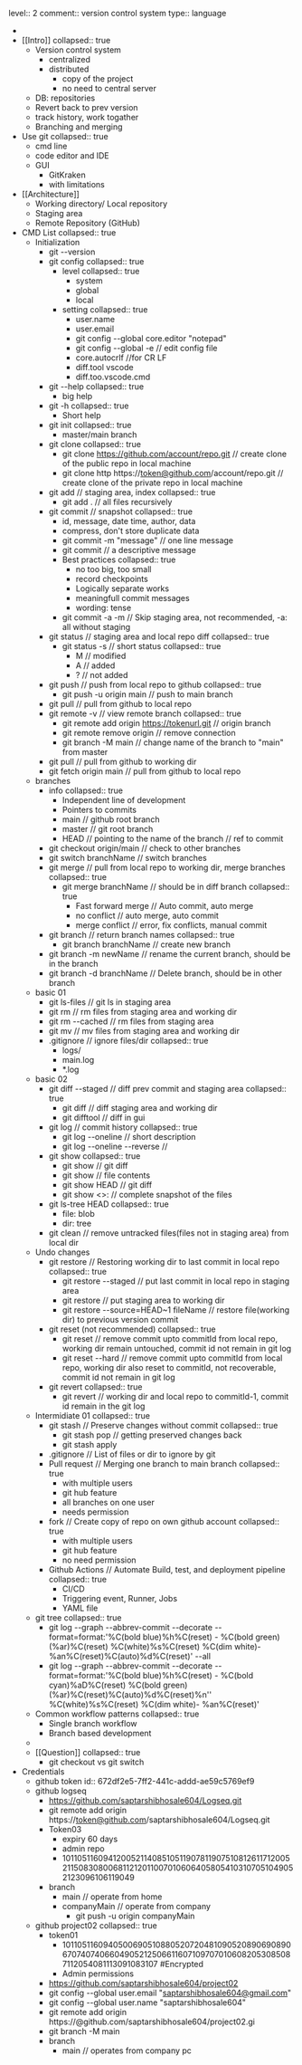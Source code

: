 level:: 2
comment:: version control system
type:: language

-
- [[Intro]]
  collapsed:: true
	- Version control system
		- centralized
		- distributed
			- copy of the project
			- no need to central server
	- DB: repositories
	- Revert back to prev version
	- track history, work togather
	- Branching and merging
- Use git
  collapsed:: true
	- cmd line
	- code editor and IDE
	- GUI
		- GitKraken
		- with limitations
- [[Architecture]]
	- Working directory/ Local repository
	- Staging area
	- Remote Repository (GitHub)
- CMD List
  collapsed:: true
	- Initialization
		- git --version
		- git config
		  collapsed:: true
			- level
			  collapsed:: true
				- system
				- global
				- local
			- setting
			  collapsed:: true
				- user.name
				- user.email
				- git config --global core.editor "notepad"
				- git config --global -e // edit config file
				- core.autocrlf //for CR LF
				- diff.tool vscode
				- diff.too.vscode.cmd
		- git --help
		  collapsed:: true
			- big help
		- git -h
		  collapsed:: true
			- Short help
		- git init
		  collapsed:: true
			- master/main branch
		- git clone
		  collapsed:: true
			- git clone https://github.com/account/repo.git // create clone of the public repo in local machine
			- git clone http https://token@github.com/account/repo.git // create clone of the private repo in local machine
		- git add // staging area, index
		  collapsed:: true
			- git add . // all files recursively
		- git commit // snapshot
		  collapsed:: true
			- id, message, date time, author, data
			- compress, don't store duplicate data
			- git commit -m "message" // one line message
			- git commit // a descriptive message
			- Best practices
			  collapsed:: true
				- no too big, too small
				- record checkpoints
				- Logically separate works
				- meaningfull commit messages
				- wording: tense
			- git commit -a -m  // Skip staging area, not recommended, -a: all without staging
		- git status // staging area and local repo diff
		  collapsed:: true
			- git status -s // short status
			  collapsed:: true
				- M // modified
				- A // added
				- ? // not added
		- git push // push from local repo to github
		  collapsed:: true
			- git push -u origin main // push to main branch
		- git pull // pull from github to local repo
		- git remote -v // view remote branch
		  collapsed:: true
			- git remote add origin https://tokenurl.git // origin branch
			- git remote remove origin // remove connection
			- git branch -M main // change name of the branch to "main" from master
		- git pull // pull from github to working dir
		- git fetch origin main // pull from github to local repo
	- branches
		- info
		  collapsed:: true
			- Independent line of development
			- Pointers to commits
			- main // github root branch
			- master // git root branch
			- HEAD // pointing to the name of the branch // ref to commit
		- git checkout origin/main // check to other branches
		- git switch branchName // switch branches
		- git merge // pull from local repo to working dir, merge branches
		  collapsed:: true
			- git merge branchName // should be in diff branch
			  collapsed:: true
				- Fast forward merge // Auto commit, auto merge
				- no conflict // auto merge, auto commit
				- merge conflict // error, fix conflicts, manual commit
		- git branch // return branch names
		  collapsed:: true
			- git branch branchName // create new branch
		- git branch -m newName // rename the current branch, should be in the branch
		- git branch -d branchName // Delete branch, should be in other branch
	- basic 01
		- git ls-files // git ls in staging area
		- git rm // rm files from staging area and working dir
		- git rm --cached // rm files from staging area
		- git mv // mv files from staging area and working dir
		- .gitignore // ignore files/dir
		  collapsed:: true
			- logs/
			- main.log
			- *.log
	- basic 02
		- git diff --staged // diff prev commit and staging area
		  collapsed:: true
			- git diff // diff staging area and working dir
			- git difftool // diff in gui
		- git log // commit history
		  collapsed:: true
			- git log --oneline // short description
			- git log --oneline --reverse //
		- git show
		  collapsed:: true
			- git show <comitId> // git diff
			- git show <fileId> // file contents
			- git show HEAD // git diff
			- git show <>:<fileName> // complete snapshot of the files
		- git ls-tree HEAD
		  collapsed:: true
			- file: blob
			- dir: tree
		- git clean // remove untracked files(files not in staging area) from local dir
	- Undo changes
		- git restore // Restoring working dir to last commit in local repo
		  collapsed:: true
			- git restore --staged <fileName> // put last commit in local repo in staging area
			- git restore <fileName> // put staging area to working dir
			- git restore --source=HEAD~1 fileName // restore file(working dir) to previous version commit
		- git reset (not recommended)
		  collapsed:: true
			- git reset <commitId> // remove commit upto commitId from local repo, working dir remain untouched, commit id not remain in git log
			- git reset <commitId> --hard // remove commit upto commitId from local repo, working dir also reset to commitId, not recoverable,  commit id not remain in git log
		- git revert
		  collapsed:: true
			- git revert <commitId> // working dir and local repo to commitId-1, commit id remain in the git log
	- Intermidiate 01
	  collapsed:: true
		- git stash // Preserve changes without commit
		  collapsed:: true
			- git stash pop // getting preserved changes back
			- git stash apply
		- .gitignore // List of files or dir to ignore by git
		- Pull request // Merging one branch to main branch
		  collapsed:: true
			- with multiple users
			- git hub feature
			- all branches on one user
			- needs permission
		- fork // Create copy of repo on own github account
		  collapsed:: true
			- with multiple users
			- git hub feature
			- no need permission
		- Github Actions // Automate Build, test, and deployment pipeline
		  collapsed:: true
			- CI/CD
			- Triggering event, Runner, Jobs
			- YAML file
	- git tree
	  collapsed:: true
		- git log --graph --abbrev-commit --decorate --format=format:'%C(bold blue)%h%C(reset) - %C(bold green)(%ar)%C(reset) %C(white)%s%C(reset) %C(dim white)- %an%C(reset)%C(auto)%d%C(reset)' --all
		- git log --graph --abbrev-commit --decorate --format=format:'%C(bold blue)%h%C(reset) - %C(bold cyan)%aD%C(reset) %C(bold green)(%ar)%C(reset)%C(auto)%d%C(reset)%n''          %C(white)%s%C(reset) %C(dim white)- %an%C(reset)'
	- Common workflow patterns
	  collapsed:: true
		- Single branch workflow
		- Branch based development
	-
	- [[Question]]
	  collapsed:: true
		- git checkout vs git switch
- Credentials
	- github token
	  id:: 672df2e5-7ff2-441c-addd-ae59c5769ef9
	- github logseq
		- https://github.com/saptarshibhosale604/Logseq.git
		- git remote add origin https://token@github.com/saptarshibhosale604/Logseq.git
		- Token03
			- expiry 60 days
			- admin repo
			- 101105116094120052114085105119078119075108126117120052115083080068112120110070106064058054103107051049052123096106119049
		- branch
			- main // operate from home
			- companyMain // operate from company
				- git push -u origin companyMain
	- github project02
	  collapsed:: true
		- token01
			- 101105116094050069051088052072048109052089069089067074074066049052125066116071097070106082053085087112054081113091083107 #Encrypted
			- Admin permissions
		- https://github.com/saptarshibhosale604/project02
		- git config --global user.email "saptarshibhosale604@gmail.com"
		- git config --global user.name "saptarshibhosale604"
		- git remote add origin https://<token01>@github.com/saptarshibhosale604/project02.gi
		- git branch -M main
		- branch
			- main // operates from company pc